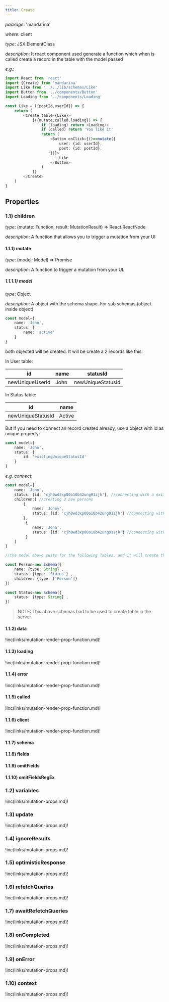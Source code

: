 ```yaml
---
title: Create
---
```

*package*: 'mandarina'

*where*: client 

*type*: JSX.ElementClass

*description*: It react component used generate a function which when is called create a record in the table with the model passed
    
*e.g.*:

```typescript jsx
import React from 'react'
import {Create} from 'mandarina'
import Like from '../../lib/schemas/Like'
import Button from '../components/Button'
import Loading from '../components/Loading'

const Like = ({postId,userId}) => {
    return (
        <Create table={Like}>
            {({mutate,called,loading}) => {
                if (loading) return <Loading/>
                if (called) return 'You like it'
                return (
                    <Button onClick={()=>mutate({
                        user: {id: userId},
                        post: {id: postId},
                    })}>
                        Like
                    </Button>
                )
            }}
        </Create>
    )
}

```

## Properties

### 1.1) children

*type*:  (mutate: Function, result: MutationResult) => React.ReactNode

*description*: A function that allows you to trigger a mutation from your UI

#### 1.1.1) mutate

*type*: (model: Model) => Promise

*description*: A function to trigger a mutation from your UI. 

##### 1.1.1.1) model

*type*: Object

*description*: A object with the schema shape. 
For sub schemas (object inside object) 
```typescript
const model={
    name: 'John',
    status: {
        name: 'active'
    }
}
```
both objected will be created. 
It will be create a 2 records like this:

In User table:

|id|name|statusId|
|---|---|---|
| newUniqueUserId|John|newUniqueStatusId|

In Status table:

|id|name|
|---|---|
| newUniqueStatusId|Active|

But if you need to connect an record created already, use a object with id as unique property:
```typescript
const model={
    name: 'John',
    status: {
        id: 'existingUniqueStatusId'
    }
}
```

*e.g. connect*:

```typescript jsx
const model={
    name: 'John',
    status: {id: 'cjh0wd3xp00o10b42ung91zjh'}, //connecting with a exiting status
    children:[ //creating 2 new persons
        {
            name: 'Johny',
            status: {id: 'cjh0wd3xp00o10b42ung91zjh'} //connecting with a exiting status
        },
         {
            name: 'Jena',
            status: {id: 'cjh0wd3xp00o10b42ung91zjh'} //connecting with a exiting status
         }
    ]
}

//the model above suits for the following Tables, and it will create three persons (John, Johny, Jena) and connected then to status 'cjh0wd3xp00o10b42ung91zjh'

const Person=new Schema({
    name: {type: String} ,
    status: {type: 'Status'} ,
    children: {type: ['Person']}
})

const Status=new Schema({
    status: {type: String} ,
})

```
<blockquote>
NOTE: This above schemas had to be used to create table in the server
</blockquote>

#### 1.1.2) data
!inc(links/mutation-render-prop-function.md)!
#### 1.1.3) loading
!inc(links/mutation-render-prop-function.md)!
#### 1.1.4) error
!inc(links/mutation-render-prop-function.md)!
#### 1.1.5) called
!inc(links/mutation-render-prop-function.md)!
#### 1.1.6) client
!inc(links/mutation-render-prop-function.md)!

#### 1.1.7) schema
#### 1.1.8) fields
#### 1.1.9) omitFields
#### 1.1.10) omitFieldsRegEx

### 1.2) variables
!inc(links/mutation-props.md)!
### 1.3) update
!inc(links/mutation-props.md)!
### 1.4) ignoreResults
!inc(links/mutation-props.md)!
### 1.5) optimisticResponse
!inc(links/mutation-props.md)!
### 1.6) refetchQueries
!inc(links/mutation-props.md)!
### 1.7) awaitRefetchQueries
!inc(links/mutation-props.md)!
### 1.8) onCompleted
!inc(links/mutation-props.md)!
### 1.9) onError
!inc(links/mutation-props.md)!
### 1.10) context
!inc(links/mutation-props.md)!
